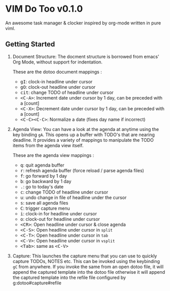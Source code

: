 # VIM Do Too v0.1.0
An awesome task manager & clocker inspired by org-mode written in pure viml.

## Getting Started
1. Document Structure: The docment structure is borrowed from emacs'
   Org Mode, without support for indentation.

   These are the dotoo document mappings :
   * <kbd>gI</kbd>:      clock-in headline under cursor
   * <kbd>gO</kbd>:      clock-out headline under cursor
   * <kbd>cit</kbd>:     change TODO of headline under cursor
   * <kbd>\<C-A\></kbd>:   Increment date under cursor by 1 day, can be preceded with a [count]
   * <kbd>\<C-X\></kbd>:   Decrement date under cursor by 1 day, can be preceded with a [count]
   * <kbd>\<C-C\>\<C-C\></kbd>: Normalize a date (fixes day name if incorrect)

2. Agenda View: You can have a look at the agenda at anytime using the key
   binding `gA`. This opens up a buffer with TODO's that are nearing
   deadline. It provides a variety of mappings to manipulate the TODO
   items from the agenda view itself.

   These are the agenda view mappings :
   * <kbd>q</kbd>:     quit agenda buffer
   * <kbd>r</kbd>:     refresh agenda buffer (force reload / parse agenda files)
   * <kbd>f</kbd>:     go forward by 1 day
   * <kbd>b</kbd>:     go backward by 1 day
   * <kbd>.</kbd>:     go to today's date
   * <kbd>c</kbd>:     change TODO of headline under cursor
   * <kbd>u</kbd>:     undo change in file of headline under the cursor
   * <kbd>s</kbd>:     save all agenda files
   * <kbd>C</kbd>:     trigger capture menu
   * <kbd>i</kbd>:     clock-in for headline under cursor
   * <kbd>o</kbd>:     clock-out for headline under cursor
   * <kbd>\<CR\></kbd>:  Open headline under cursor & close agenda
   * <kbd>\<C-S\></kbd>: Open headline under cursor in `split`
   * <kbd>\<C-T\></kbd>: Open headline under cursor in `tab`
   * <kbd>\<C-V\></kbd>: Open headline under cursor in `vsplit`
   * <kbd>\<Tab\></kbd>: same as <kbd>\<C-V\></kbd>

3. Capture: This launches the capture menu that you can use to quickly
   capture TODOs, NOTES etc. This can be invoked using the keybinding
   `gC` from anywhere. If you invoke the same from an open dotoo file,
   it will append the captured template into the dotoo file otherwise it
   will append the captured template into the refile file configured by
   g:dotoo#capture#refile
